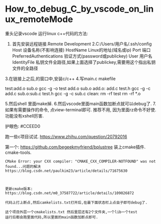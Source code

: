 # How_to_debug_C_by_vscode_on_linux_remoteMode


重头记录vscode 运行linux c++代码的方法:

1. 首先安装远程链接.Remote Development
2.C:/Users/用户名/.ssh/config 
	Host 设备名称(不影响连接)
  HostName Linux的地址(域名或ip)
  Port 端口
  PreferredAuthentications 验证方式(password或publickey)
  User 用户名
  IdentityFile 私钥文件全路径,如果上面选择了publickey,需要用这个指出私钥文件的全路径

3.在链接上之后,的窗口中,安装c/c++
4.写main.c makefile 

test:add.o sub.o
	gcc -g -o test add.o sub.o
add.o: add.c test.h
	gcc -g -c add.c
sub.o:sub.c test.h
	gcc -g -c sub.c
clean:
	rm -rf test
	rm -rf *.o



5.然后shell 里面make掉.
6.然后vscode里面main函数加断点就可以debug了.
7.如果有需要操作的命令, 点view-terminal即可. 推荐不用, 因为里面rz命令不好使.功能没有xshell厉害.






护眼色:	#CCEED0

跑一些c项目试试.
https://www.zhihu.com/question/20792016


第一个:
	https://github.com/begeekmyfriend/bplustree
	装上cmake插件. cmake-tools.


	CMake Error: your CXX compiler: "CMAKE_CXX_COMPILER-NOTFOUND" was not found...问题的解决
	https://blog.csdn.net/paulkim23/article/details/71675630



	更新cmake版本:
	https://blog.csdn.net/m0_37587722/article/details/109026872

	代码上打上断点,然后camkelists.txt打开后,在最下面状态栏上点虫子即可debug了.

	这个项目外层一个cmakelists.txt 然后里层还有2个文件夹,一个lib一个test
	运行后都会跑里面代码,所以里面的main函数加断点即可.
